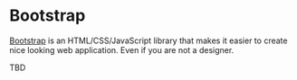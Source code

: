 # Bootstrap

[Bootstrap](https://getbootstrap.com/) is an HTML/CSS/JavaScript library that makes it easier to create nice looking web application.
Even if you are not a designer.

TBD

